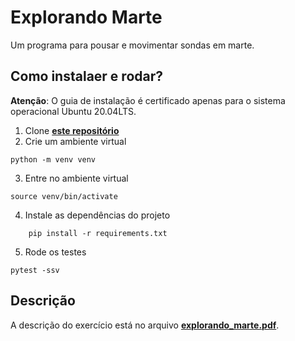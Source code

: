 # Explorando Marte
Um programa para pousar e movimentar sondas em marte.

## Como instalaer e rodar?
**Atenção**: O guia de instalação é certificado apenas para o sistema operacional Ubuntu 20.04LTS.
1. Clone **[este repositório](https://github.com/matheus-b**eluco/sonda_marte)**
2. Crie um ambiente virtual
```
python -m venv venv
```
3. Entre no ambiente virtual
```
source venv/bin/activate
```
4. Instale as dependências do projeto
```
    pip install -r requirements.txt
```
5. Rode os testes
```
pytest -ssv
```


## Descrição
A descrição do exercício está no arquivo **[explorando_marte.pdf](./explorando_marte.pdf)**.